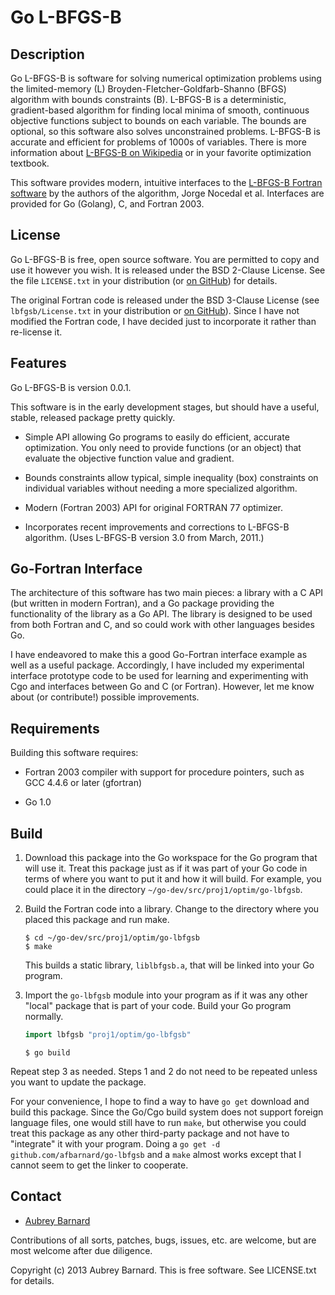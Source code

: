 Go L-BFGS-B
===========


Description
-----------

Go L-BFGS-B is software for solving numerical optimization problems
using the limited-memory (L) Broyden-Fletcher-Goldfarb-Shanno (BFGS)
algorithm with bounds constraints (B).  L-BFGS-B is a deterministic,
gradient-based algorithm for finding local minima of smooth, continuous
objective functions subject to bounds on each variable.  The bounds are
optional, so this software also solves unconstrained problems.  L-BFGS-B
is accurate and efficient for problems of 1000s of variables.  There is
more information about [L-BFGS-B on
Wikipedia](http://en.wikipedia.org/wiki/L-BFGS) or in your favorite
optimization textbook.

This software provides modern, intuitive interfaces to the [L-BFGS-B
Fortran
software](http://users.eecs.northwestern.edu/~nocedal/software.html) by
the authors of the algorithm, Jorge Nocedal et al.  Interfaces are
provided for Go (Golang), C, and Fortran 2003.


License
-------

Go L-BFGS-B is free, open source software.  You are permitted to copy
and use it however you wish.  It is released under the BSD 2-Clause
License.  See the file `LICENSE.txt` in your distribution (or [on
GitHub](https://github.com/afbarnard/go-lbfgsb/blob/master/LICENSE.txt))
for details.

The original Fortran code is released under the BSD 3-Clause License
(see `lbfgsb/License.txt` in your distribution or [on
GitHub](https://github.com/afbarnard/go-lbfgsb/blob/master/lbfgsb/License.txt)).
Since I have not modified the Fortran code, I have decided just to
incorporate it rather than re-license it.


Features
--------

Go L-BFGS-B is version 0.0.1.

This software is in the early development stages, but should have a
useful, stable, released package pretty quickly.

* Simple API allowing Go programs to easily do efficient, accurate
  optimization.  You only need to provide functions (or an object) that
  evaluate the objective function value and gradient.

* Bounds constraints allow typical, simple inequality (box) constraints
  on individual variables without needing a more specialized algorithm.

* Modern (Fortran 2003) API for original FORTRAN 77 optimizer.

* Incorporates recent improvements and corrections to L-BFGS-B
  algorithm.  (Uses L-BFGS-B version 3.0 from March, 2011.)


Go-Fortran Interface
--------------------

The architecture of this software has two main pieces: a library with a
C API (but written in modern Fortran), and a Go package providing the
functionality of the library as a Go API.  The library is designed to be
used from both Fortran and C, and so could work with other languages
besides Go.

I have endeavored to make this a good Go-Fortran interface example as
well as a useful package.  Accordingly, I have included my experimental
interface prototype code to be used for learning and experimenting with
Cgo and interfaces between Go and C (or Fortran).  However, let me know
about (or contribute!) possible improvements.


Requirements
------------

Building this software requires:

* Fortran 2003 compiler with support for procedure pointers, such as GCC
  4.4.6 or later (gfortran)

* Go 1.0


Build
-----

1. Download this package into the Go workspace for the Go program that
   will use it.  Treat this package just as if it was part of your Go
   code in terms of where you want to put it and how it will build.  For
   example, you could place it in the directory
   `~/go-dev/src/proj1/optim/go-lbfgsb`.

2. Build the Fortran code into a library.  Change to the directory where
   you placed this package and run make.

   ```shell
   $ cd ~/go-dev/src/proj1/optim/go-lbfgsb
   $ make
   ```

   This builds a static library, `liblbfgsb.a`, that will be linked into
   your Go program.

3. Import the `go-lbfgsb` module into your program as if it was any
   other "local" package that is part of your code.  Build your Go
   program normally.

   ```go
   import lbfgsb "proj1/optim/go-lbfgsb"
   ```

   ```shell
   $ go build
   ```

Repeat step 3 as needed.  Steps 1 and 2 do not need to be repeated
unless you want to update the package.

For your convenience, I hope to find a way to have `go get` download and
build this package.  Since the Go/Cgo build system does not support
foreign language files, one would still have to run `make`, but
otherwise you could treat this package as any other third-party package
and not have to "integrate" it with your program.  Doing a `go get -d
github.com/afbarnard/go-lbfgsb` and a `make` almost works except that I
cannot seem to get the linker to cooperate.


Contact
-------

* [Aubrey Barnard](https://github.com/afbarnard)

Contributions of all sorts, patches, bugs, issues, etc. are welcome, but
are most welcome after due diligence.


Copyright (c) 2013 Aubrey Barnard.  This is free software.  See
LICENSE.txt for details.

